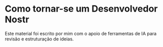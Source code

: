 # Como tornar-se um Desenvolvedor Nostr

Este material foi escrito por mim com o apoio de ferramentas de IA para revisão e estruturação de ideias.
